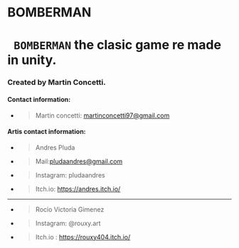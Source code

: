 # BOMBERMAN

# **` BOMBERMAN`** the clasic game re made in unity. 

### Created by Martin Concetti.

#### Contact information: 
* >Martin concetti: martinconcetti97@gmail.com

#### Artis contact information: 
* >Andres Pluda
* >Mail:pludaandres@gmail.com
* >Instagram: pludaandres
* >Itch.io: https://andres.itch.io/
------------------------------
* >Rocio Victoria Gimenez
* >Instagram: @rouxy.art
* >Itch.io : https://rouxy404.itch.io/
